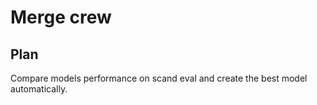 # Merge crew

## Plan
Compare models performance on scand eval and create the best model automatically.
